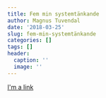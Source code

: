 ```yaml
---
title: Fem min systemtänkande
author: Magnus Tuvendal
date: '2018-03-25'
slug: fem-min-systemtänkande
categories: []
tags: []
header:
  caption: ''
  image: ''
---
```


[I'm a link](https://www.google.com)
